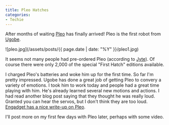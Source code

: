 ```yaml
---
title: Pleo Hatches
categories:
- Techie
---
```


After months of waiting [Pleo](http://www.pleoworld.com/) has finally arrived! Pleo is the first robot from [Ugobe](http://www.ugobe.com/).

![pleo.jpg](/assets/posts/{{ page.date | date: "%Y" }}/pleo1.jpg)

It seems not many people had pre-ordered Pleo (according to [Jyte](http://jyte.com/)). Of course there were only 2,000 of the special "First Hatch" editions available.




I charged Pleo's batteries and woke him up for the first time. So far I'm pretty impressed. Ugobe has done a great job of getting Pleo to convery a variety of emotions. I took him to work today and people had a great time playing with him. He's already learned several new motions and actions. I had read another blog post saying that they thought he was really loud. Granted you can hear the servos, but I don't think they are too loud. [Engadget has a nice write-up on Pleo](http://www.engadget.com/2007/12/03/pleo-unboxing-er-hatching-photos-and-video).

I'll post more on my first few days with Pleo later, perhaps with some video.
